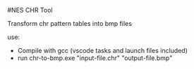 #NES CHR Tool

Transform chr pattern tables into bmp files

use:
- Compile with gcc (vscode tasks and launch files included)
- run chr-to-bmp.exe "input-file.chr" "output-file.bmp"
